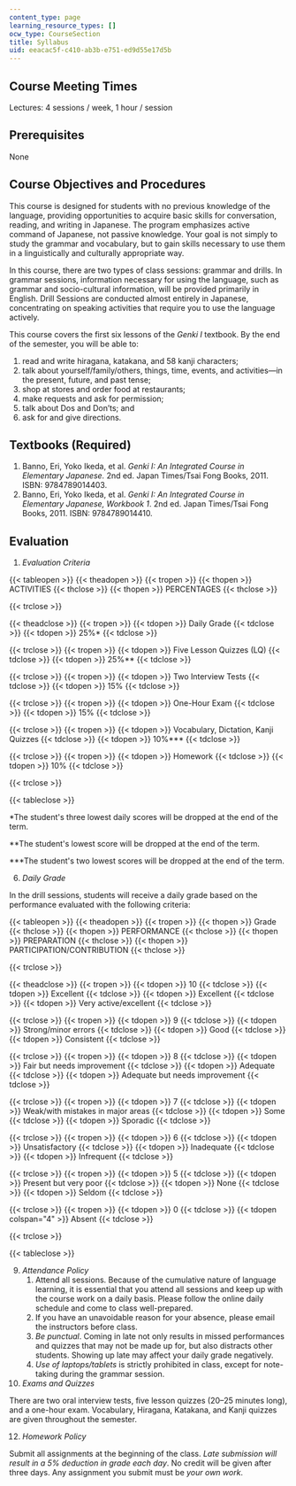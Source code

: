 ```yaml
---
content_type: page
learning_resource_types: []
ocw_type: CourseSection
title: Syllabus
uid: eeacac5f-c410-ab3b-e751-ed9d55e17d5b
---
```


Course Meeting Times
--------------------

Lectures: 4 sessions / week, 1 hour / session

Prerequisites
-------------

None

Course Objectives and Procedures
--------------------------------

This course is designed for students with no previous knowledge of the language, providing opportunities to acquire basic skills for conversation, reading, and writing in Japanese. The program emphasizes active command of Japanese, not passive knowledge. Your goal is not simply to study the grammar and vocabulary, but to gain skills necessary to use them in a linguistically and culturally appropriate way.

In this course, there are two types of class sessions: grammar and drills. In grammar sessions, information necessary for using the language, such as grammar and socio-cultural information, will be provided primarily in English. Drill Sessions are conducted almost entirely in Japanese, concentrating on speaking activities that require you to use the language actively.

This course covers the first six lessons of the _Genki I_ textbook. By the end of the semester, you will be able to:

1.  read and write hiragana, katakana, and 58 kanji characters;
2.  talk about yourself/family/others, things, time, events, and activities—in the present, future, and past tense;
3.  shop at stores and order food at restaurants;
4.  make requests and ask for permission;
5.  talk about Dos and Don’ts; and
6.  ask for and give directions.

Textbooks (Required)
--------------------

1.  Banno, Eri, Yoko Ikeda, et al. _Genki I: An Integrated Course in Elementary Japanese._ 2nd ed. Japan Times/Tsai Fong Books, 2011. ISBN: 9784789014403.
2.  Banno, Eri, Yoko Ikeda, et al. _Genki I: An Integrated Course in Elementary Japanese, Workbook 1_. 2nd ed. Japan Times/Tsai Fong Books, 2011. ISBN: 9784789014410.

Evaluation
----------

1.  _Evaluation Criteria_

{{< tableopen >}}
{{< theadopen >}}
{{< tropen >}}
{{< thopen >}}
ACTIVITIES
{{< thclose >}}
{{< thopen >}}
PERCENTAGES
{{< thclose >}}

{{< trclose >}}

{{< theadclose >}}
{{< tropen >}}
{{< tdopen >}}
Daily Grade
{{< tdclose >}}
{{< tdopen >}}
25%\*
{{< tdclose >}}

{{< trclose >}}
{{< tropen >}}
{{< tdopen >}}
Five Lesson Quizzes (LQ)
{{< tdclose >}}
{{< tdopen >}}
25%\*\*
{{< tdclose >}}

{{< trclose >}}
{{< tropen >}}
{{< tdopen >}}
Two Interview Tests
{{< tdclose >}}
{{< tdopen >}}
15%
{{< tdclose >}}

{{< trclose >}}
{{< tropen >}}
{{< tdopen >}}
One-Hour Exam
{{< tdclose >}}
{{< tdopen >}}
15%
{{< tdclose >}}

{{< trclose >}}
{{< tropen >}}
{{< tdopen >}}
Vocabulary, Dictation, Kanji Quizzes
{{< tdclose >}}
{{< tdopen >}}
10%\*\*\*
{{< tdclose >}}

{{< trclose >}}
{{< tropen >}}
{{< tdopen >}}
Homework
{{< tdclose >}}
{{< tdopen >}}
10%
{{< tdclose >}}

{{< trclose >}}

{{< tableclose >}}

\*The student's three lowest daily scores will be dropped at the end of the term.

\*\*The student's lowest score will be dropped at the end of the term.

\*\*\*The student's two lowest scores will be dropped at the end of the term.

6.  _Daily Grade_

In the drill sessions, students will receive a daily grade based on the performance evaluated with the following criteria:

{{< tableopen >}}
{{< theadopen >}}
{{< tropen >}}
{{< thopen >}}
Grade
{{< thclose >}}
{{< thopen >}}
PERFORMANCE
{{< thclose >}}
{{< thopen >}}
PREPARATION
{{< thclose >}}
{{< thopen >}}
PARTICIPATION/CONTRIBUTION
{{< thclose >}}

{{< trclose >}}

{{< theadclose >}}
{{< tropen >}}
{{< tdopen >}}
10
{{< tdclose >}}
{{< tdopen >}}
Excellent
{{< tdclose >}}
{{< tdopen >}}
Excellent
{{< tdclose >}}
{{< tdopen >}}
Very active/excellent
{{< tdclose >}}

{{< trclose >}}
{{< tropen >}}
{{< tdopen >}}
9
{{< tdclose >}}
{{< tdopen >}}
Strong/minor errors
{{< tdclose >}}
{{< tdopen >}}
Good
{{< tdclose >}}
{{< tdopen >}}
Consistent
{{< tdclose >}}

{{< trclose >}}
{{< tropen >}}
{{< tdopen >}}
8
{{< tdclose >}}
{{< tdopen >}}
Fair but needs improvement
{{< tdclose >}}
{{< tdopen >}}
Adequate
{{< tdclose >}}
{{< tdopen >}}
Adequate but needs improvement
{{< tdclose >}}

{{< trclose >}}
{{< tropen >}}
{{< tdopen >}}
7
{{< tdclose >}}
{{< tdopen >}}
Weak/with mistakes in major areas
{{< tdclose >}}
{{< tdopen >}}
Some
{{< tdclose >}}
{{< tdopen >}}
Sporadic
{{< tdclose >}}

{{< trclose >}}
{{< tropen >}}
{{< tdopen >}}
6
{{< tdclose >}}
{{< tdopen >}}
Unsatisfactory
{{< tdclose >}}
{{< tdopen >}}
Inadequate
{{< tdclose >}}
{{< tdopen >}}
Infrequent
{{< tdclose >}}

{{< trclose >}}
{{< tropen >}}
{{< tdopen >}}
5
{{< tdclose >}}
{{< tdopen >}}
Present but very poor
{{< tdclose >}}
{{< tdopen >}}
None
{{< tdclose >}}
{{< tdopen >}}
Seldom
{{< tdclose >}}

{{< trclose >}}
{{< tropen >}}
{{< tdopen >}}
0
{{< tdclose >}}
{{< tdopen colspan="4" >}}
Absent
{{< tdclose >}}

{{< trclose >}}

{{< tableclose >}}

9.  _Attendance Policy_
    1.  Attend all sessions. Because of the cumulative nature of language learning, it is essential that you attend all sessions and keep up with the course work on a daily basis. Please follow the online daily schedule and come to class well-prepared.
    2.  If you have an unavoidable reason for your absence, please email the instructors before class.
    3.  _Be punctual_. Coming in late not only results in missed performances and quizzes that may not be made up for, but also distracts other students. Showing up late may affect your daily grade negatively.
    4.  _Use of laptops/tablets_ is strictly prohibited in class, except for note-taking during the grammar session.
10.  _Exams and Quizzes_

There are two oral interview tests, five lesson quizzes (20–25 minutes long), and a one-hour exam. Vocabulary, Hiragana, Katakana, and Kanji quizzes are given throughout the semester.

12.  _Homework Policy_

Submit all assignments at the beginning of the class. _Late submission will result in a 5% deduction in grade each day_. No credit will be given after three days. Any assignment you submit must be _your own work_.